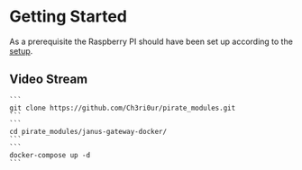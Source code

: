 # Getting Started

As a prerequisite the Raspberry PI should have been set up according to the [setup](../setupraspberrypi.md). 

## Video Stream
    ```
    git clone https://github.com/Ch3ri0ur/pirate_modules.git
    ```
    ```
    cd pirate_modules/janus-gateway-docker/
    ```
    ```
    docker-compose up -d
    ```

